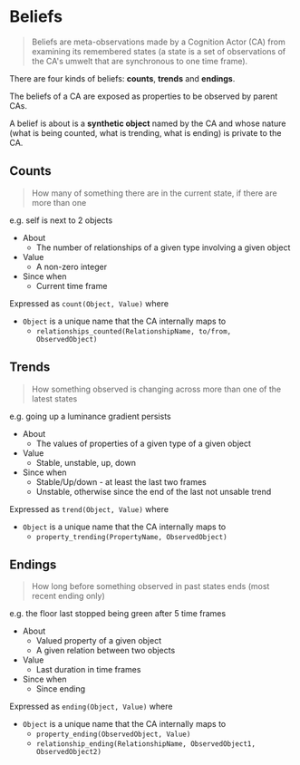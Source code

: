 # Beliefs

> Beliefs are meta-observations made by a Cognition Actor (CA) from examining its remembered states (a state is a set of observations of the CA's umwelt that are synchronous to one time frame).

There are four kinds of beliefs: **counts**, **trends** and **endings**.

The beliefs of a CA are exposed as properties to be observed by parent CAs.

A belief is about is a **synthetic object** named by the CA and whose nature (what is being counted, what is trending, what is ending) is private to the CA.

## Counts

> How many of something there are in the current state, if there are more than one

e.g. self is next to 2 objects

* About
  * The number of relationships of a given type involving a given object
* Value
  * A non-zero integer
* Since when
  * Current time frame

Expressed as `count(Object, Value)` where

* `Object` is a unique name that the CA internally maps to
  * `relationships_counted(RelationshipName, to/from, ObservedObject)`

## Trends

> How something observed is changing across more than one of the latest states

e.g. going up a luminance gradient persists

* About
  * The values of properties of a given type of a given object
* Value
  * Stable, unstable, up, down
* Since when
  * Stable/Up/down - at least the last two frames
  * Unstable, otherwise since the end of the last not unsable trend

Expressed as `trend(Object, Value)` where

* `Object` is a unique name that the CA internally maps to
  * `property_trending(PropertyName, ObservedObject)`

## Endings

> How long before something observed in past states ends (most recent ending only)

e.g. the floor last stopped being green after 5 time frames

* About
  * Valued property of a given object
  * A given relation between two objects
* Value
  * Last duration in time frames
* Since when
  * Since ending

Expressed as `ending(Object, Value)` where

* `Object` is a unique name that the CA internally maps to
  * `property_ending(ObservedObject, Value)`
  * `relationship_ending(RelationshipName, ObservedObject1, ObservedObject2)`
